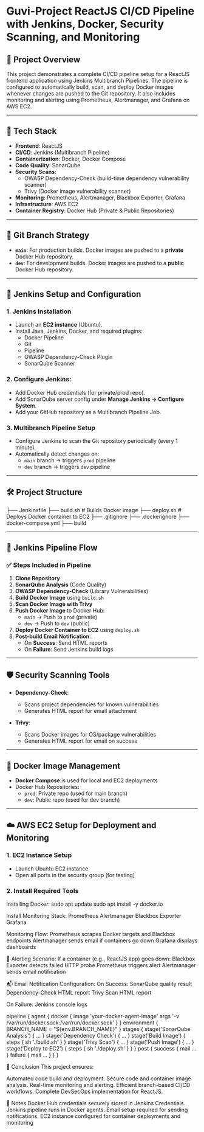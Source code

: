 # Guvi-Project ReactJS CI/CD Pipeline with Jenkins, Docker, Security Scanning, and Monitoring

## 📘 Project Overview

This project demonstrates a complete CI/CD pipeline setup for a ReactJS frontend application using Jenkins Multibranch Pipelines. The pipeline is configured to automatically build, scan, and deploy Docker images whenever changes are pushed to the Git repository. It also includes monitoring and alerting using Prometheus, Alertmanager, and Grafana on AWS EC2.

---

## 🚀 Tech Stack

- **Frontend**: ReactJS
- **CI/CD**: Jenkins (Multibranch Pipeline)
- **Containerization**: Docker, Docker Compose
- **Code Quality**: SonarQube
- **Security Scans**: 
  - OWASP Dependency-Check (build-time dependency vulnerability scanner)
  - Trivy (Docker image vulnerability scanner)
- **Monitoring**: Prometheus, Alertmanager, Blackbox Exporter, Grafana
- **Infrastructure**: AWS EC2
- **Container Registry**: Docker Hub (Private & Public Repositories)

---

## 🌿 Git Branch Strategy

- **`main`**: For production builds. Docker images are pushed to a **private** Docker Hub repository.
- **`dev`**: For development builds. Docker images are pushed to a **public** Docker Hub repository.

---

## 🔧 Jenkins Setup and Configuration

### 1. Jenkins Installation

- Launch an **EC2 instance** (Ubuntu).
- Install Java, Jenkins, Docker, and required plugins:
  - Docker Pipeline
  - Git
  - Pipeline
  - OWASP Dependency-Check Plugin
  - SonarQube Scanner

### 2. Configure Jenkins:

- Add Docker Hub credentials (for private/prod repo).
- Add SonarQube server config under **Manage Jenkins → Configure System**.
- Add your GitHub repository as a Multibranch Pipeline Job.

### 3. Multibranch Pipeline Setup

- Configure Jenkins to scan the Git repository periodically (every 1 minute).
- Automatically detect changes on:
  - `main` branch → triggers `prod` pipeline
  - `dev` branch → triggers `dev` pipeline

---

## 🛠️ Project Structure

├── Jenkinsfile
├── build.sh # Builds Docker image
├── deploy.sh # Deploys Docker container to EC2
├── .gitignore
├── .dockerignore
├── docker-compose.yml
├── build

---

## 🧪 Jenkins Pipeline Flow

### ✅ Steps Included in Pipeline

1. **Clone Repository**  
2. **SonarQube Analysis** (Code Quality)  
3. **OWASP Dependency-Check** (Library Vulnerabilities)  
4. **Build Docker Image** using `build.sh`  
5. **Scan Docker Image with Trivy**  
6. **Push Docker Image** to Docker Hub:  
   - `main` → Push to `prod` (private)  
   - `dev` → Push to `dev` (public)  
7. **Deploy Docker Container to EC2** using `deploy.sh`  
8. **Post-build Email Notification**:  
   - On **Success**: Send HTML reports  
   - On **Failure**: Send Jenkins build logs  

---

## 🛡️ Security Scanning Tools

- **Dependency-Check**:  
  - Scans project dependencies for known vulnerabilities  
  - Generates HTML report for email attachment  

- **Trivy**:  
  - Scans Docker images for OS/package vulnerabilities  
  - Generates HTML report for email on success  

---

## 🐳 Docker Image Management

- **Docker Compose** is used for local and EC2 deployments  
- Docker Hub Repositories:  
  - `prod`: Private repo (used for main branch)  
  - `dev`: Public repo (used for dev branch)  

---

## ☁️ AWS EC2 Setup for Deployment and Monitoring

### 1. EC2 Instance Setup

- Launch Ubuntu EC2 instance  
- Open all ports in the security group (for testing)  

### 2. Install Required Tools

Installing Docker:
sudo apt update
sudo apt install -y docker.io

Install Monitoring Stack:
    Prometheus
    Alertmanager
    Blackbox Exporter
    Grafana

Monitoring Flow:
    Prometheus scrapes Docker targets and Blackbox endpoints
    Alertmanager sends email if containers go down
    Grafana displays dashboards
    
🔔 Alerting Scenario:
    If a container (e.g., ReactJS app) goes down:
    Blackbox Exporter detects failed HTTP probe
    Prometheus triggers alert
    Alertmanager sends email notification
    
📬 Email Notification Configuration:
On Success:
    SonarQube quality result
    Dependency-Check HTML report
    Trivy Scan HTML report

On Failure:
    Jenkins console logs

pipeline {
    agent {
        docker {
            image 'your-docker-agent-image'
            args '-v /var/run/docker.sock:/var/run/docker.sock'
        }
    }
    environment {
        BRANCH_NAME = "${env.BRANCH_NAME}"
    }
    stages {
        stage('SonarQube Analysis') {
            ...
        }
        stage('Dependency Check') {
            ...
        }
        stage('Build Image') {
            steps {
                sh './build.sh'
            }
        }
        stage('Trivy Scan') {
            ...
        }
        stage('Push Image') {
            ...
        }
        stage('Deploy to EC2') {
            steps {
                sh './deploy.sh'
            }
        }
    }
    post {
        success {
            mail ...
        }
        failure {
            mail ...
        }
    }
}

📌 Conclusion
This project ensures:

   Automated code build and deployment.
   Secure code and container image analysis.
   Real-time monitoring and alerting.
   Efficient branch-based CI/CD workflows.
   Complete DevSecOps implementation for ReactJS.

🔐 Notes
Docker Hub credentials securely stored in Jenkins Credentials.
Jenkins pipeline runs in Docker agents.
Email setup required for sending notifications.
EC2 instance configured for container deployments and monitoring
